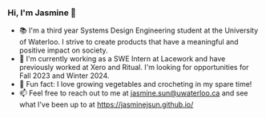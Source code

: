### Hi, I'm Jasmine 👋
- 📚 I'm a third year Systems Design Engineering student at the University of Waterloo. I strive to create products that have a meaningful and positive impact on society.
- 💼 I'm currently working as a SWE Intern at Lacework and have previously worked at Xero and Ritual. I'm looking for opportunities for Fall 2023 and Winter 2024.
- 🌱 Fun fact: I love growing vegetables and crocheting in my spare time!
- 📫 Feel free to reach out to me at jasmine.sun@uwaterloo.ca and see what I've been up to at https://jasminejsun.github.io/
